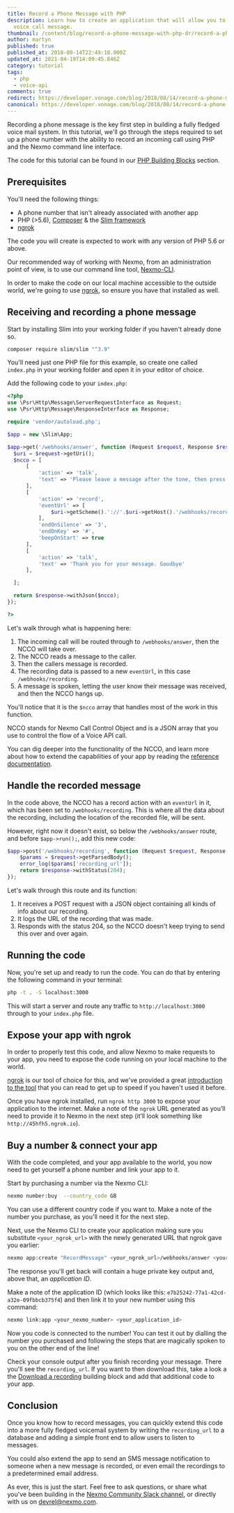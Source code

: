 ```yaml
---
title: Record a Phone Message with PHP
description: Learn how to create an application that will allow you to record a
  voice call message.
thumbnail: /content/blog/record-a-phone-message-with-php-dr/record-a-phone-message.png
author: martyn
published: true
published_at: 2018-08-14T22:49:18.000Z
updated_at: 2021-04-19T14:09:45.846Z
category: tutorial
tags:
  - php
  - voice-api
comments: true
redirect: https://developer.vonage.com/blog/2018/08/14/record-a-phone-message-with-php-dr
canonical: https://developer.vonage.com/blog/2018/08/14/record-a-phone-message-with-php-dr
---
```

Recording a phone message is the key first step in building a fully fledged voice mail system. In this tutorial, we'll go through the steps required to set up a phone number with the ability to record an incoming call using PHP and the Nexmo command line interface.

The code for this tutorial can be found in our [PHP Building Blocks](https://developer.nexmo.com/voice/voice-api/building-blocks/record-a-message) section.

## Prerequisites

You'll need the following things:

- A phone number that isn't already associated with another app
- PHP (>5.6), [Composer](https://getcomposer.org/) & the [Slim framework](https://www.slimframework.com/)
- [ngrok](https://ngrok.com/)

<sign-up number></sign-up>

The code you will create is expected to work with any version of PHP 5.6 or above.

Our recommended way of working with Nexmo, from an administration point of view, is to use our command line tool, [Nexmo-CLI](https://developer.nexmo.com/tools).

In order to make the code on our local machine accessible to the outside world, we're going to use [ngrok](https://ngrok.com), so ensure you have that installed as well.

## Receiving and recording a phone message

Start by installing Slim into your working folder if you haven't already done so.

```bash
composer require slim/slim "^3.9"
```

You'll need just one PHP file for this example, so create one called `index.php` in your working folder and open it in your editor of choice.

Add the following code to your `index.php`:

```php
<?php
use \Psr\Http\Message\ServerRequestInterface as Request;
use \Psr\Http\Message\ResponseInterface as Response;

require 'vendor/autoload.php';

$app = new \Slim\App;

$app->get('/webhooks/answer', function (Request $request, Response $response) {
  $uri = $request->getUri();
  $ncco = [
      [
          'action' => 'talk',
          'text' => 'Please leave a message after the tone, then press #. We will get back to you as soon as we can'
      ],
      [
          'action' => 'record',
          'eventUrl' => [
              $uri->getScheme().'://'.$uri->getHost().'/webhooks/recording'
          ],
          'endOnSilence' => '3',
          'endOnKey' => '#',
          'beepOnStart' => true
      ],
      [
          'action' => 'talk',
          'text' => 'Thank you for your message. Goodbye'
      ],

  ];

  return $response->withJson($ncco);
});

?>
```

Let's walk through what is happening here:

1. The incoming call will be routed through to `/webhooks/answer`, then the NCCO will take over.
2. The NCCO reads a message to the caller.
3. Then the callers message is recorded.
4. The recording data is passed to a new `eventUrl`, in this case `/webhooks/recording`.
5. A message is spoken, letting the user know their message was received, and then the NCCO hangs up.

You'll notice that it is the `$ncco` array that handles most of the work in this function.

NCCO stands for Nexmo Call Control Object and is a JSON array that you use to control the flow of a Voice API call.

You can dig deeper into the functionality of the NCCO, and learn more about how to extend the capabilities of your app by reading the [reference documentation](https://developer.nexmo.com/voice/voice-api/ncco-reference).

## Handle the recorded message

In the code above, the NCCO has a record action with an `eventUrl` in it, which has been set to `/webhooks/recording`. This is where all the data about the recording, including the location of the recorded file, will be sent.

However, right now it doesn't exist, so below the `/webhooks/answer` route, and before `$app->run();`, add this new code:

```php
$app->post('/webhooks/recording', function (Request $request, Response $response) {
    $params = $request->getParsedBody();
    error_log($params['recording_url']);
    return $response->withStatus(204);
});
```

Let's walk through this route and its function:

1. It receives a POST request with a JSON object containing all kinds of info about our recording.
2. It logs the URL of the recording that was made.
3. Responds with the status 204, so the NCCO doesn't keep trying to send this over and over again.

## Running the code

Now, you're set up and ready to run the code. You can do that by entering the following command in your terminal:

```bash
php -t . -S localhost:3000
```

This will start a server and route any traffic to `http://localhost:3000` through to your `index.php` file.

## Expose your app with ngrok

In order to properly test this code, and allow Nexmo to make requests to your app, you need to expose the code running on your local machine to the world.

[ngrok](https://ngrok.com/) is our tool of choice for this, and we've provided a great [introduction to the tool](https://learn.vonage.com/blog/2017/07/04/local-development-nexmo-ngrok-tunnel-dr/) that you can read to get up to speed if you haven't used it before.

Once you have ngrok installed, run `ngrok http 3000` to expose your application to the internet. Make a note of the `ngrok` URL generated as you’ll need to provide it to Nexmo in the next step (it’ll look something like `http://45hfh5.ngrok.io`).

## Buy a number & connect your app

With the code completed, and your app available to the world, you now need to get yourself a phone number and link your app to it.

Start by purchasing a number via the Nexmo CLI:

```bash
nexmo number:buy  --country_code GB
```

You can use a different country code if you want to. Make a note of the number you purchase, as you'll need it for the next step.

Next, use the Nexmo CLI to create your application making sure you substitute `<your_ngrok_url>` with the newly generated URL that ngrok gave you earlier:

```bash
nexmo app:create "RecordMessage" <your_ngrok_url>/webhooks/answer <your_ngrok_url>/webhooks/events
```

The response you'll get back will contain a huge private key output and, above that, an _application ID_.

Make a note of the application ID (which looks like this: `e7b25242-77a1-42cd-a32e-09fbbcb375f4`) and then link it to your new number using this command:

```bash
nexmo link:app <your_nexmo_number> <your_application_id>
```

Now you code is connected to the number! You can test it out by dialling the number you purchased and following the steps that are magically spoken to you on the other end of the line!

Check your console output after you finish recording your message. There you'll see the `recording_url`. If you want to then download this, take a look a the [Download a recording](https://developer.nexmo.com/voice/voice-api/building-blocks/download-a-recording) building block and add that additional code to your app.

## Conclusion

Once you know how to record messages, you can quickly extend this code into a more fully fledged voicemail system by writing the `recording_url` to a database and adding a simple front end to allow users to listen to messages.

You could also extend the app to send an SMS message notification to someone when a new message is recorded, or even email the recordings to a predetermined email address.

As ever, this is just the start. Feel free to ask questions, or share what you've been building in the [Nexmo Community Slack channel](https://developer.nexmo.com/community/slack), or directly with us on [devrel@nexmo.com](mailto://devrel@nexmo.com).
